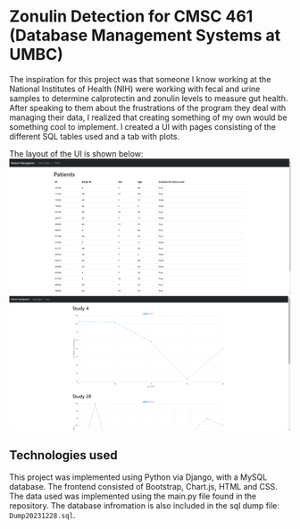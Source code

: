 # Zonulin Detection for CMSC 461 (Database Management Systems at UMBC)
The inspiration for this project was that someone I know working at the National Institutes of Health (NIH) were working with fecal and urine samples to determine calprotectin and zonulin levels to measure gut health. After speaking to them about the frustrations of the program they deal with managing their data, I realized that creating something of my own would be something cool to implement. I created a UI with pages consisting of the different SQL tables used and a tab with plots.

The layout of the UI is shown below:
![Screenshot](images/screenshot1.png)
![Screenshot](images/screenshot2.png)

## Technologies used
This project was implemented using Python via Django, with a MySQL database. The frontend consisted of Bootstrap, Chart.js, HTML and CSS. The data used was implemented using the main.py file found in the repository. The database infromation is also included in the sql dump file: `Dump20231228.sql`.